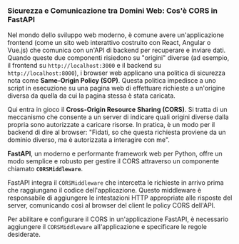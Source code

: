 ### Sicurezza e Comunicazione tra Domini Web: Cos'è CORS in FastAPI

Nel mondo dello sviluppo web moderno, è comune avere un'applicazione frontend (come un sito web interattivo costruito con React, Angular o Vue.js) che comunica con un'API di backend per recuperare e inviare dati. Quando queste due componenti risiedono su "origini" diverse (ad esempio, il frontend su `http://localhost:3000` e il backend su `http://localhost:8000`), i browser web applicano una politica di sicurezza nota come **Same-Origin Policy (SOP)**. Questa politica impedisce a uno script in esecuzione su una pagina web di effettuare richieste a un'origine diversa da quella da cui la pagina stessa è stata caricata.

Qui entra in gioco il **Cross-Origin Resource Sharing (CORS)**. Si tratta di un meccanismo che consente a un server di indicare quali origini diverse dalla propria sono autorizzate a caricare risorse. In pratica, è un modo per il backend di dire al browser: "Fidati, so che questa richiesta proviene da un dominio diverso, ma è autorizzata a interagire con me".

**FastAPI**, un moderno e performante framework web per Python, offre un modo semplice e robusto per gestire il CORS attraverso un componente chiamato **`CORSMiddleware`**.

FastAPI integra il `CORSMiddleware` che intercetta le richieste in arrivo prima che raggiungano il codice dell'applicazione. Questo middleware è responsabile di aggiungere le intestazioni HTTP appropriate alle risposte del server, comunicando così al browser del client le policy CORS dell'API.

Per abilitare e configurare il CORS in un'applicazione FastAPI, è necessario aggiungere il `CORSMiddleware` all'applicazione e specificare le regole desiderate.